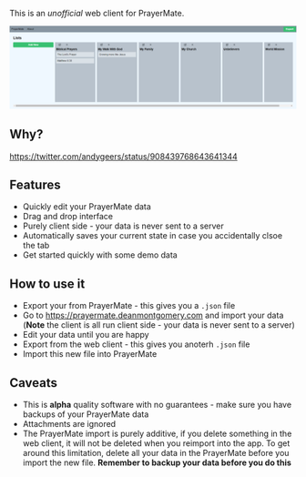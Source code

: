 This is an _unofficial_ web client for PrayerMate.

<img src="/screenshot.png?raw=true">

## Why?
https://twitter.com/andygeers/status/908439768643641344

## Features

 * Quickly edit your PrayerMate data
 * Drag and drop interface 
 * Purely client side - your data is never sent to a server
 * Automatically saves your current state in case you accidentally clsoe the tab
 * Get started quickly with some demo data

## How to use it

 * Export your from PrayerMate - this gives you a `.json` file
 * Go to https://prayermate.deanmontgomery.com and import your data (**Note** the client is all run client side - your data is never sent to a server)
 * Edit your data until you are happy
 * Export from the web client - this gives you anoterh `.json` file
 * Import this new file into PrayerMate

## Caveats

 * This is **alpha** quality software with no guarantees - make sure you have backups of your PrayerMate data
 * Attachments are ignored
 * The PrayerMate import is purely additive, if you delete something in the web client, it will not be deleted when you reimport into the app. To get around this limitation, delete all your data in the PrayerMate before you import the new file. **Remember to backup your data before you do this**
